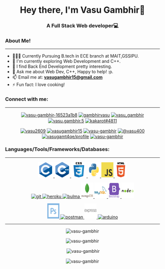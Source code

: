 <h1 align="center">Hey there, I'm Vasu Gambhir👋</h1>
<h3 align="center">A Full Stack Web developer💻</h3>

<h3>About Me!</h3>
<hr>

-  👨🏽‍💻 Currently Pursuing B.tech in ECE branch at MAIT,GSSIPU.
-  🌱 I'm currently exploring Web Development and C++.
-  🤔 I find Back End Development pretty interesting.
-  💬 Ask me about Web Dev, C++, Happy to help! :p.
-  📫 Email me at: **vasugambhir15@gmail.com**
-  ⚡ Fun fact: I love cooking!



<h3 align="left">Connect with me:</h3>
<hr>
<p align="center">
<a href="https://linkedin.com/in/vasu-gambhir-16523a1b8" target="blank"><img align="center" src="https://raw.githubusercontent.com/rahuldkjain/github-profile-readme-generator/master/src/images/icons/Social/linked-in-alt.svg" alt="vasu-gambhir-16523a1b8" height="40" width="50" /></a>
<a href="https://twitter.com/gambhirvasu" target="blank"><img align="center" src="https://raw.githubusercontent.com/rahuldkjain/github-profile-readme-generator/master/src/images/icons/Social/twitter.svg" alt="gambhirvasu" height="40" width="50" /></a>
<a href="https://instagram.com/vasu_gambhir" target="blank"><img align="center" src="https://raw.githubusercontent.com/rahuldkjain/github-profile-readme-generator/master/src/images/icons/Social/instagram.svg" alt="vasu_gambhir" height="40" width="50" /></a>
<a href="https://fb.com/vasu.gambhir.5" target="blank"><img align="center" src="https://raw.githubusercontent.com/rahuldkjain/github-profile-readme-generator/master/src/images/icons/Social/facebook.svg" alt="vasu.gambhir.5" height="40" width="50" /></a>
<a href="https://discord.gg/kakarot#4811" target="blank"><img align="center" src="https://raw.githubusercontent.com/rahuldkjain/github-profile-readme-generator/master/src/images/icons/Social/discord.svg" alt="kakarot#4811" height="50" width="60" /></a>
</p>
<p align="center">
<a href="https://www.codechef.com/users/vasu2609" target="blank"><img align="center" src="https://cdn.jsdelivr.net/npm/simple-icons@3.1.0/icons/codechef.svg" alt="vasu2609" height="40" width="50" /></a>
<a href="https://www.hackerrank.com/vasugambhir15" target="blank"><img align="center" src="https://raw.githubusercontent.com/rahuldkjain/github-profile-readme-generator/master/src/images/icons/Social/hackerrank.svg" alt="vasugambhir15" height="40" width="50" /></a>
<a href="https://www.leetcode.com/vasu-gambhir" target="blank"><img align="center" src="https://raw.githubusercontent.com/rahuldkjain/github-profile-readme-generator/master/src/images/icons/Social/leet-code.svg" alt="vasu-gambhir" height="40" width="50" /></a>
<a href="https://www.hackerearth.com/@vasu400" target="blank"><img align="center" src="https://raw.githubusercontent.com/rahuldkjain/github-profile-readme-generator/master/src/images/icons/Social/hackerearth.svg" alt="@vasu400" height="40" width="50" /></a>
<a href="https://auth.geeksforgeeks.org/user/vasugamt4qe/profile" target="blank"><img align="center" src="https://raw.githubusercontent.com/rahuldkjain/github-profile-readme-generator/master/src/images/icons/Social/geeks-for-geeks.svg" alt="vasugamt4qe/profile" height="40" width="50" /></a>
<a href="https://codepen.io/vasu-gambhir" target="blank"><img align="center" src="https://raw.githubusercontent.com/rahuldkjain/github-profile-readme-generator/master/src/images/icons/Social/codepen.svg" alt="vasu-gambhir" height="40" width="50" /></a>
</p>

<h3 align="left">Languages/Tools/Frameworks/Databases:</h3>
<hr>
<p align="center"> 
<a href="https://www.cprogramming.com/" target="_blank" rel="noreferrer"> <img src="https://raw.githubusercontent.com/devicons/devicon/master/icons/c/c-original.svg" alt="c" width="50" height="50"/> </a> 
<a href="https://www.w3schools.com/cpp/" target="_blank" rel="noreferrer"> <img src="https://raw.githubusercontent.com/devicons/devicon/master/icons/cplusplus/cplusplus-original.svg" alt="cplusplus" width="50" height="50"/> </a> 
<a href="https://www.w3schools.com/css/" target="_blank" rel="noreferrer"> <img src="https://raw.githubusercontent.com/devicons/devicon/master/icons/css3/css3-original-wordmark.svg" alt="css3" width="50" height="50"/> </a>
<a href="https://www.python.org" target="_blank" rel="noreferrer"> <img src="https://raw.githubusercontent.com/devicons/devicon/master/icons/python/python-original.svg" alt="python" width="40" height="50"/> </a>
<a href="https://developer.mozilla.org/en-US/docs/Web/JavaScript" target="_blank" rel="noreferrer"> <img src="https://raw.githubusercontent.com/devicons/devicon/master/icons/javascript/javascript-original.svg" alt="javascript" width="40" height="50"/> </a>
<a href="https://www.w3.org/html/" target="_blank" rel="noreferrer"> <img src="https://raw.githubusercontent.com/devicons/devicon/master/icons/html5/html5-original-wordmark.svg" alt="html5" width="40" height="50"/> </a>
</p>
<p align="center">
<a href="https://git-scm.com/" target="_blank" rel="noreferrer"> <img src="https://www.vectorlogo.zone/logos/git-scm/git-scm-icon.svg" alt="git" width="40" height="50"/> </a>
<a href="https://heroku.com" target="_blank" rel="noreferrer"> <img src="https://www.vectorlogo.zone/logos/heroku/heroku-icon.svg" alt="heroku" width="40" height="50"/> </a>
<a href="https://bulma.io/" target="_blank" rel="noreferrer"> <img src="https://raw.githubusercontent.com/gilbarbara/logos/804dc257b59e144eaca5bc6ffd16949752c6f789/logos/bulma.svg" alt="bulma" width="40" height="40"/> </a> 
<a href="https://www.mongodb.com/" target="_blank" rel="noreferrer"> <img src="https://raw.githubusercontent.com/devicons/devicon/master/icons/mongodb/mongodb-original-wordmark.svg" alt="mongodb" width="40" height="50"/> </a>
<a href="https://www.mysql.com/" target="_blank" rel="noreferrer"> <img src="https://raw.githubusercontent.com/devicons/devicon/master/icons/mysql/mysql-original-wordmark.svg" alt="mysql" width="40" height="50"/> </a> 
<a href="https://getbootstrap.com" target="_blank" rel="noreferrer"> <img src="https://raw.githubusercontent.com/devicons/devicon/master/icons/bootstrap/bootstrap-plain-wordmark.svg" alt="bootstrap" width="40" height="50"/> </a> 
<a href="https://nodejs.org" target="_blank" rel="noreferrer"> <img src="https://raw.githubusercontent.com/devicons/devicon/master/icons/nodejs/nodejs-original-wordmark.svg" alt="nodejs" width="40" height="50"/> </a> 
</p>
<p align="center">
<a href="https://www.photoshop.com/en" target="_blank" rel="noreferrer"> <img src="https://raw.githubusercontent.com/devicons/devicon/master/icons/photoshop/photoshop-line.svg" alt="photoshop" width="40" height="50"/> </a> 
<a href="https://postman.com" target="_blank" rel="noreferrer"> <img src="https://www.vectorlogo.zone/logos/getpostman/getpostman-icon.svg" alt="postman" width="40" height="50"/> </a> 
<a href="https://expressjs.com" target="_blank" rel="noreferrer"> <img src="https://raw.githubusercontent.com/devicons/devicon/master/icons/express/express-original-wordmark.svg" alt="express" width="40" height="50"/> </a>
<a href="https://www.arduino.cc/" target="_blank" rel="noreferrer"> <img src="https://cdn.worldvectorlogo.com/logos/arduino-1.svg" alt="arduino" width="40" height="50"/> </a>
</p>
<hr>

<p align="center"> <img src="https://komarev.com/ghpvc/?username=vasu-gambhir&label=Profile%20views&color=0e75b6&style=flat" alt="vasu-gambhir" /> </p>

<p align="center"><img align="center" src="https://github-readme-stats.vercel.app/api/top-langs?username=vasu-gambhir&show_icons=true&locale=en&layout=compact" alt="vasu-gambhir" /></p>

<p align="center">&nbsp;<img align="center" src="https://github-readme-stats.vercel.app/api?username=vasu-gambhir&show_icons=true&locale=en" alt="vasu-gambhir" /></p>

<p align="center"><img align="center" src="https://github-readme-streak-stats.herokuapp.com/?user=vasu-gambhir&" alt="vasu-gambhir" /></p>


